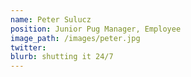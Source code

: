 ```yaml
---
name: Peter Sulucz
position: Junior Pug Manager, Employee
image_path: /images/peter.jpg
twitter: 
blurb: shutting it 24/7
---
```


